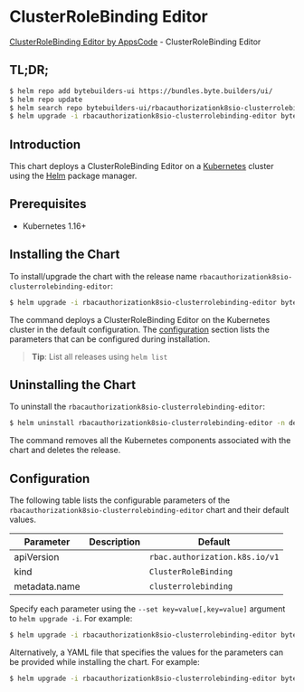 # ClusterRoleBinding Editor

[ClusterRoleBinding Editor by AppsCode](https://byte.builders) - ClusterRoleBinding Editor

## TL;DR;

```bash
$ helm repo add bytebuilders-ui https://bundles.byte.builders/ui/
$ helm repo update
$ helm search repo bytebuilders-ui/rbacauthorizationk8sio-clusterrolebinding-editor --version=v0.3.0
$ helm upgrade -i rbacauthorizationk8sio-clusterrolebinding-editor bytebuilders-ui/rbacauthorizationk8sio-clusterrolebinding-editor -n default --create-namespace --version=v0.3.0
```

## Introduction

This chart deploys a ClusterRoleBinding Editor on a [Kubernetes](http://kubernetes.io) cluster using the [Helm](https://helm.sh) package manager.

## Prerequisites

- Kubernetes 1.16+

## Installing the Chart

To install/upgrade the chart with the release name `rbacauthorizationk8sio-clusterrolebinding-editor`:

```bash
$ helm upgrade -i rbacauthorizationk8sio-clusterrolebinding-editor bytebuilders-ui/rbacauthorizationk8sio-clusterrolebinding-editor -n default --create-namespace --version=v0.3.0
```

The command deploys a ClusterRoleBinding Editor on the Kubernetes cluster in the default configuration. The [configuration](#configuration) section lists the parameters that can be configured during installation.

> **Tip**: List all releases using `helm list`

## Uninstalling the Chart

To uninstall the `rbacauthorizationk8sio-clusterrolebinding-editor`:

```bash
$ helm uninstall rbacauthorizationk8sio-clusterrolebinding-editor -n default
```

The command removes all the Kubernetes components associated with the chart and deletes the release.

## Configuration

The following table lists the configurable parameters of the `rbacauthorizationk8sio-clusterrolebinding-editor` chart and their default values.

|   Parameter   | Description |                  Default                  |
|---------------|-------------|-------------------------------------------|
| apiVersion    |             | <code>rbac.authorization.k8s.io/v1</code> |
| kind          |             | <code>ClusterRoleBinding</code>           |
| metadata.name |             | <code>clusterrolebinding</code>           |


Specify each parameter using the `--set key=value[,key=value]` argument to `helm upgrade -i`. For example:

```bash
$ helm upgrade -i rbacauthorizationk8sio-clusterrolebinding-editor bytebuilders-ui/rbacauthorizationk8sio-clusterrolebinding-editor -n default --create-namespace --version=v0.3.0 --set apiVersion=rbac.authorization.k8s.io/v1
```

Alternatively, a YAML file that specifies the values for the parameters can be provided while
installing the chart. For example:

```bash
$ helm upgrade -i rbacauthorizationk8sio-clusterrolebinding-editor bytebuilders-ui/rbacauthorizationk8sio-clusterrolebinding-editor -n default --create-namespace --version=v0.3.0 --values values.yaml
```
